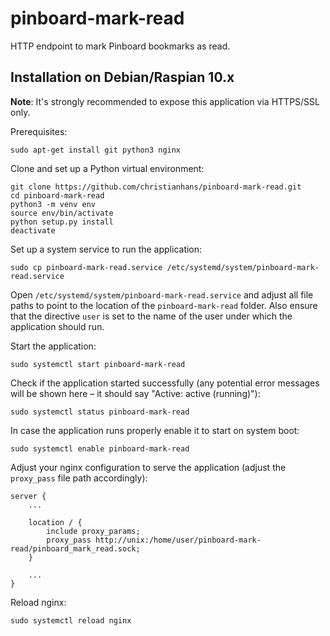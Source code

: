 # pinboard-mark-read

HTTP endpoint to mark Pinboard bookmarks as read.

## Installation on Debian/Raspian 10.x

**Note**: It's strongly recommended to expose this application via HTTPS/SSL only.

Prerequisites:

```
sudo apt-get install git python3 nginx
```

Clone and set up a Python virtual environment:

```
git clone https://github.com/christianhans/pinboard-mark-read.git
cd pinboard-mark-read
python3 -m venv env
source env/bin/activate
python setup.py install
deactivate
```

Set up a system service to run the application:

```
sudo cp pinboard-mark-read.service /etc/systemd/system/pinboard-mark-read.service
```

Open `/etc/systemd/system/pinboard-mark-read.service` and adjust all file paths to point to the location of the `pinboard-mark-read` folder. Also ensure that the directive `user` is set to the name of the user under which the application should run.

Start the application:

```
sudo systemctl start pinboard-mark-read
```

Check if the application started successfully (any potential error messages will be shown here – it should say "Active: active (running)"):

```
sudo systemctl status pinboard-mark-read
```

In case the application runs properly enable it to start on system boot:

```
sudo systemctl enable pinboard-mark-read
```

Adjust your nginx configuration to serve the application (adjust the `proxy_pass` file path accordingly):

```
server {
    ...
    
    location / {
        include proxy_params;
        proxy_pass http://unix:/home/user/pinboard-mark-read/pinboard_mark_read.sock;
    }
    
    ...
}
```

Reload nginx:

```
sudo systemctl reload nginx
```
